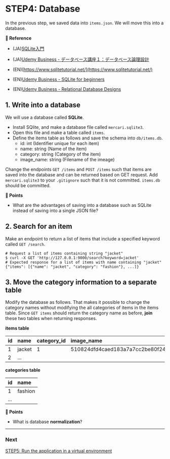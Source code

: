 # STEP4: Database
In the previous step, we saved data into `items.json`. We will move this into a database.

**:book: Reference**

* (JA)[SQLite入門](https://www.dbonline.jp/sqlite/)
* (JA)[Udemy Business - データベース講座１：データベース論理設計](https://mercari.udemy.com/course/database-logic/)

* (EN)[https://www.sqlitetutorial.net/](https://www.sqlitetutorial.net/)
* (EN)[Udemy Business - SQLite for beginners](https://mercari.udemy.com/course/sqlite-for-beginners/)
* (EN)[Udemy Business - Relational Database Designs](https://mercari.udemy.com/course/relational-database-design/)
## 1. Write into a database
We will use a database called **SQLite**.

* Install SQlite, and make a database file called `mercari.sqlite3`.  
* Open this file and make a table called `items`. 
* Define the items table as follows and save the schema into `db/items.db`.
  * id: int (Identifier unique for each item)
  * name: string (Name of the item)
  * category: string (Category of the item)
  * image_name: string (Filename of the imeage)

Change the endpoints `GET /items` and `POST /items` such that items are saved into the database and can be returned based on GET request. Add `mercari.sqlite3` to your `.gitignore` such that it is not committed. `items.db` should be committed. 

**:beginner: Points**

* What are the advantages of saving into a database such as SQLite instead of saving into a single JSON file?

## 2. Search for an item

Make an endpoint to return a list of items that include a specified keyword called `GET /search`.

```shell
# Request a list of items containing string "jacket"
$ curl -X GET 'http://127.0.0.1:9000/search?keyword=jacket'
# Expected response for a list of items with name containing "jacket"
{"items": [{"name": "jacket", "category": "fashion"}, ...]}
```

## 3. Move the category information to a separate table

Modify the database as follows. That makes it possible to change the category names without modifying the all categories of items in the items table.
Since `GET items` should return the category name as before, **join** these two tables when returning responses.

**items table**

| id   | name   | category_id | image_name                                                       |
| :--- | :----- | :---------- | :------------------------------------------------------------------- |
| 1    | jacket | 1           | 510824dfd4caed183a7a7cc2be80f24a5f5048e15b3b5338556d5bbd3f7bc267.jpg |
| 2    | ...    |             |                                                                      |

**categories table**

| id   | name    |
| :--- | :------ |
| 1    | fashion |
| ...  |         |

**:beginner: Points**
* What is database **normalization**?



---

### Next

[STEP5: Run the application in a virtual environment](05-docker.en.md)